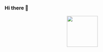 ### Hi there 👋
<div id="header" align="center">
  <img src="https://media.istockphoto.com/videos/mans-hands-coding-on-laptop-close-up-man-using-portable-computers-man-video-id1193698730?b=1&k=20&m=1193698730&s=640x640&h=YIemK1sCnuCnNksrnMUmZ9sXBwFgDqz9qTmtAlyx4e4=" width="100"/>
</div>
<!--
**supratiksarkaremp22/supratiksarkaremp22** is a ✨ _special_ ✨ repository because its `README.md` (this file) appears on your GitHub profile.

Here are some ideas to get you started:

- 🔭 I’m currently working on ...
- 🌱 I’m currently learning ...
- 👯 I’m looking to collaborate on ...
- 🤔 I’m looking for help with ...
- 💬 Ask me about ...
- 📫 How to reach me: ...
- 😄 Pronouns: ...
- ⚡ Fun fact: ...
-->
